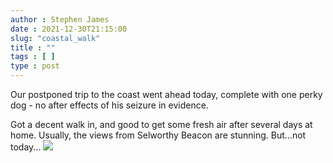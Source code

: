 ```yaml
---
author : Stephen James
date : 2021-12-30T21:15:00
slug: "coastal_walk" 
title : ""
tags : [ ]
type : post
---
```

Our postponed trip to the coast went ahead today, complete with one perky dog - no after effects of his seizure in evidence. 

Got a decent walk in, and good to get some fresh air after several days at home. Usually, the views from Selworthy Beacon are stunning. But...not today...
![](https://www.dropbox.com/s/w04ee4jh1z2llty/IMG_20211230_120632641_HDR.jpg?raw=1)